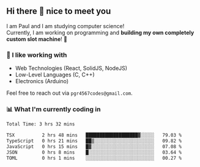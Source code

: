 ## Hi there 👋 nice to meet you

I am Paul and I am studying computer science!  
Currently, I am working on programming and **building my own completely custom slot machine**! 🎰

### 🔭 I like working with
- Web Technologies (React, SolidJS, NodeJS)
- Low-Level Languages (C, C++)
- Electronics (Arduino)

Feel free to reach out via `pgr4567codes@gmail.com`.

### 📊 What I'm currently coding in
<!--START_SECTION:waka-->

```txt
Total Time: 3 hrs 32 mins

TSX          2 hrs 48 mins   ███████████████████▓░░░░░   79.03 %
TypeScript   0 hrs 21 mins   ██▒░░░░░░░░░░░░░░░░░░░░░░   09.82 %
JavaScript   0 hrs 15 mins   █▓░░░░░░░░░░░░░░░░░░░░░░░   07.08 %
JSON         0 hrs 8 mins    █░░░░░░░░░░░░░░░░░░░░░░░░   03.64 %
TOML         0 hrs 1 mins    ░░░░░░░░░░░░░░░░░░░░░░░░░   00.27 %
```

<!--END_SECTION:waka-->

